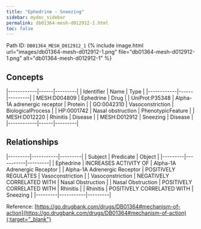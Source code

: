 ```yaml
---
title: "Ephedrine - Sneezing"
sidebar: mydoc_sidebar
permalink: db01364-mesh-d012912-1.html
toc: false 
---
```



Path ID: `DB01364_MESH_D012912_1`
{% include image.html url="images/db01364-mesh-d012912-1.png" file="db01364-mesh-d012912-1.png" alt="db01364-mesh-d012912-1" %}

## Concepts

|------------|------|---------|
| Identifier | Name | Type    |
|------------|------|---------|
| MESH:D004809 | Ephedrine | Drug |
| UniProt:P35348 | Alpha-1A adrenergic receptor | Protein |
| GO:0042310 | Vasoconstriction | BiologicalProcess |
| HP:0001742 | Nasal obstruction | PhenotypicFeature |
| MESH:D012220 | Rhinitis | Disease |
| MESH:D012912 | Sneezing | Disease |
|------------|------|---------|

## Relationships

|---------|-----------|---------|
| Subject | Predicate | Object  |
|---------|-----------|---------|
| Ephedrine | INCREASES ACTIVITY OF | Alpha-1A Adrenergic Receptor |
| Alpha-1A Adrenergic Receptor | POSITIVELY REGULATES | Vasoconstriction |
| Vasoconstriction | NEGATIVELY CORRELATED WITH | Nasal Obstruction |
| Nasal Obstruction | POSITIVELY CORRELATED WITH | Rhinitis |
| Rhinitis | POSITIVELY CORRELATED WITH | Sneezing |
|---------|-----------|---------|

Reference: [https://go.drugbank.com/drugs/DB01364#mechanism-of-action](https://go.drugbank.com/drugs/DB01364#mechanism-of-action){:target="_blank"}